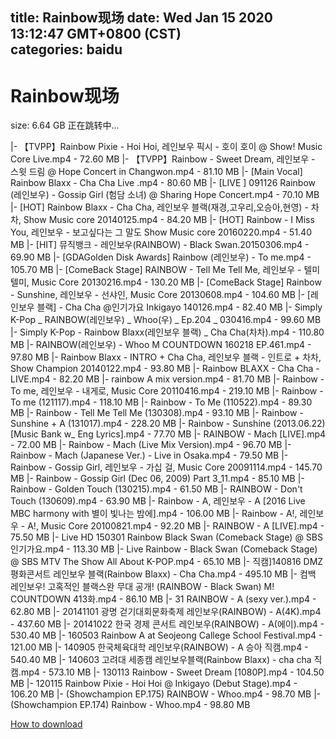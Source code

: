 
title: Rainbow现场
date: Wed Jan 15 2020 13:12:47 GMT+0800 (CST)    
categories: baidu
---

# Rainbow现场
size: 6.64 GB
 正在跳转中...
 
|- 【TVPP】Rainbow Pixie - Hoi Hoi, 레인보우 픽시 - 호이 호이 @ Show! Music Core Live.mp4 - 72.60 MB
|- 【TVPP】Rainbow - Sweet Dream, 레인보우 - 스윗 드림 @ Hope Concert in Changwon.mp4 - 81.10 MB
|- [Main Vocal] Rainbow Blaxx - Cha Cha Live .mp4 - 80.60 MB
|- [LIVE ] 091126 Rainbow (레인보우) - Gossip Girl (험담 소녀) @ Sharing Hope Concert.mp4 - 70.10 MB
|- [HOT] Rainbow Blaxx - Cha Cha, 레인보우 블랙(재경,고우리,오승아,현영) - 차차, Show Music core 20140125.mp4 - 84.20 MB
|- [HOT] Rainbow - I Miss You, 레인보우 - 보고싶다는 그 말도 Show Music core 20160220.mp4 - 51.40 MB
|- [HIT] 뮤직뱅크 - 레인보우(RAINBOW) - Black Swan.20150306.mp4 - 69.90 MB
|- [GDAGolden Disk Awards] Rainbow (레인보우) - To me.mp4 - 105.70 MB
|- [ComeBack Stage] RAINBOW - Tell Me Tell Me, 레인보우 - 텔미텔미, Music Core 20130216.mp4 - 130.20 MB
|- [ComeBack Stage] Rainbow - Sunshine, 레인보우 - 선샤인, Music Core 20130608.mp4 - 104.60 MB
|- [레인보우 블랙] - Cha Cha @인기가요 Inkigayo 140126.mp4 - 82.40 MB
|- Simply K-Pop _ RAINBOW(레인보우) _ Whoo(우) _ Ep.204 _ 030416.mp4 - 99.60 MB
|- Simply K-Pop - Rainbow Blaxx(레인보우 블랙) _ Cha Cha(차차).mp4 - 110.80 MB
|- RAINBOW(레인보우) - Whoo M COUNTDOWN 160218 EP.461.mp4 - 97.80 MB
|- Rainbow Blaxx - INTRO + Cha Cha, 레인보우 블랙 - 인트로 + 차차, Show Champion 20140122.mp4 - 93.80 MB
|- Rainbow BLAXX - Cha Cha -LIVE.mp4 - 82.20 MB
|- rainbow A mix version.mp4 - 81.70 MB
|- Rainbow - To me, 레인보우 - 내게로, Music Core 20110416.mp4 - 219.10 MB
|- Rainbow - To me (121117).mp4 - 118.10 MB
|- Rainbow - To Me (110522).mp4 - 89.30 MB
|- Rainbow - Tell Me Tell Me (130308).mp4 - 93.10 MB
|- Rainbow - Sunshine + A (131017).mp4 - 228.20 MB
|- Rainbow - Sunshine (2013.06.22) [Music Bank w_ Eng Lyrics].mp4 - 77.70 MB
|- RAINBOW - Mach [LIVE].mp4 - 72.00 MB
|- Rainbow - Mach (Live Mix Version).mp4 - 96.70 MB
|- Rainbow - Mach (Japanese Ver.) - Live in Osaka.mp4 - 79.50 MB
|- Rainbow - Gossip Girl, 레인보우 - 가십 걸, Music Core 20091114.mp4 - 145.70 MB
|- Rainbow - Gossip Girl (Dec 06, 2009) Part 3_11.mp4 - 85.10 MB
|- Rainbow - Golden Touch (130215).mp4 - 61.50 MB
|- RAINBOW - Don't Touch (130609).mp4 - 63.90 MB
|- Rainbow - A, 레인보우 - A [2016 Live MBC harmony with 별이 빛나는 밤에].mp4 - 106.00 MB
|- Rainbow - A!, 레인보우 - A!, Music Core 20100821.mp4 - 92.20 MB
|- RAINBOW - A [LIVE].mp4 - 75.50 MB
|- Live HD 150301 Rainbow Black Swan (Comeback Stage) @ SBS 인기가요.mp4 - 113.30 MB
|- Live  Rainbow - Black Swan (Comeback Stage) @ SBS MTV The Show All About K-POP.mp4 - 65.10 MB
|- 직캠]140816 DMZ 평화콘서트 레인보우 블랙(Rainbow Blaxx) - Cha Cha.mp4 - 495.10 MB
|- 컴백 레인보우! 고혹적인 블랙스완 무대 공개! (RAINBOW - Black Swan) M! COUNTDOWN 413화.mp4 - 86.10 MB
|- 31 RAINBOW - A (sexy ver.).mp4 - 62.80 MB
|- 20141101 광명 걷기대회문화축제 레인보우(RAINBOW) - A(4K).mp4 - 437.60 MB
|- 20141022 한국 경제 콘서트 레인보우(RAINBOW) - A(에이).mp4 - 530.40 MB
|- 160503 Rainbow A at Seojeong Callege School Festival.mp4 - 121.00 MB
|- 140905 한국체육대학 레인보우(RAINBOW) - A 승아 직캠.mp4 - 540.40 MB
|- 140603 고려대 세종캠 레인보우블랙(Rainbow Blaxx) - cha cha 직캠.mp4 - 573.10 MB
|- 130113 Rainbow - Sweet Dream [1080P].mp4 - 104.50 MB
|- 120115 Rainbow Pixie - Hoi Hoi @ Inkigayo (Debut Stage).mp4 - 106.20 MB
|- (Showchampion EP.175) RAINBOW - Whoo.mp4 - 98.70 MB
|- (Showchampion EP.174) Rainbow - Whoo.mp4 - 98.80 MB

[How to download](https://bpcam.bemobtrk.com/go/2ceec3aa-1ca2-46d6-b9ff-aaa5c184517c?jno=119)